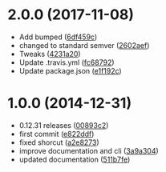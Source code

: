 <a name="2.0.0"></a>
# 2.0.0 (2017-11-08)

* Add bumped ([6df459c](https://github.com/Kikobeats/aspect-ratio/commit/6df459c))
* changed to standard semver ([2602aef](https://github.com/Kikobeats/aspect-ratio/commit/2602aef))
* Tweaks ([4231a20](https://github.com/Kikobeats/aspect-ratio/commit/4231a20))
* Update .travis.yml ([fc68792](https://github.com/Kikobeats/aspect-ratio/commit/fc68792))
* Update package.json ([e1f192c](https://github.com/Kikobeats/aspect-ratio/commit/e1f192c))



<a name="1.0.0"></a>
# 1.0.0 (2014-12-31)

* 0.12.31 releases ([00893c2](https://github.com/Kikobeats/aspect-ratio/commit/00893c2))
* first commit ([e822ddf](https://github.com/Kikobeats/aspect-ratio/commit/e822ddf))
* fixed shorcut ([a2e8273](https://github.com/Kikobeats/aspect-ratio/commit/a2e8273))
* improve documentation and cli ([3a9a304](https://github.com/Kikobeats/aspect-ratio/commit/3a9a304))
* updated documentation ([511b7fe](https://github.com/Kikobeats/aspect-ratio/commit/511b7fe))



